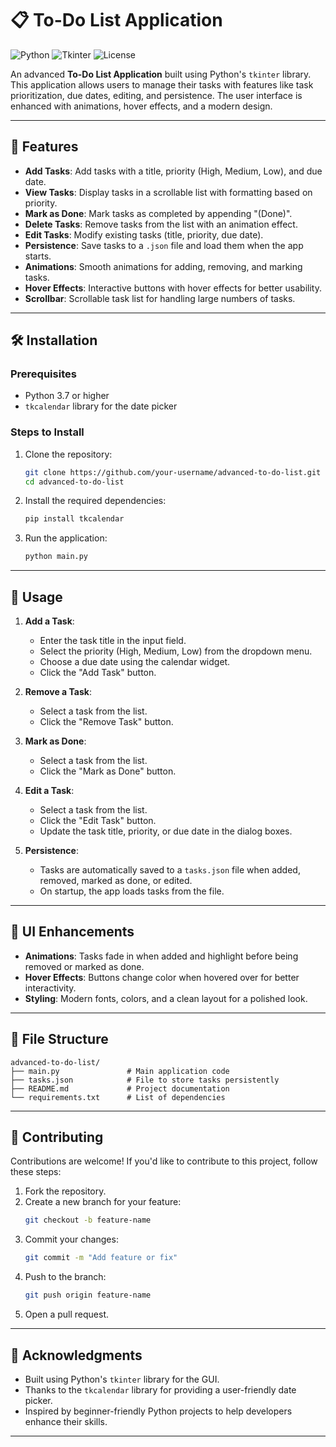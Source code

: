 
# 📋 To-Do List Application

![Python](https://img.shields.io/badge/Python-3.7%20%7C%203.8%20%7C%203.9%20%7C%203.10-blue) ![Tkinter](https://img.shields.io/badge/Tkinter-GUI-orange) ![License](https://img.shields.io/badge/License-MIT-green)

An advanced **To-Do List Application** built using Python's `tkinter` library. This application allows users to manage their tasks with features like task prioritization, due dates, editing, and persistence. The user interface is enhanced with animations, hover effects, and a modern design.

---

## 🌟 Features

- **Add Tasks**: Add tasks with a title, priority (High, Medium, Low), and due date.
- **View Tasks**: Display tasks in a scrollable list with formatting based on priority.
- **Mark as Done**: Mark tasks as completed by appending "(Done)".
- **Delete Tasks**: Remove tasks from the list with an animation effect.
- **Edit Tasks**: Modify existing tasks (title, priority, due date).
- **Persistence**: Save tasks to a `.json` file and load them when the app starts.
- **Animations**: Smooth animations for adding, removing, and marking tasks.
- **Hover Effects**: Interactive buttons with hover effects for better usability.
- **Scrollbar**: Scrollable task list for handling large numbers of tasks.

---

## 🛠️ Installation

### Prerequisites

- Python 3.7 or higher
- `tkcalendar` library for the date picker

### Steps to Install

1. Clone the repository:
   ```bash
   git clone https://github.com/your-username/advanced-to-do-list.git
   cd advanced-to-do-list
   ```

2. Install the required dependencies:
   ```bash
   pip install tkcalendar
   ```

3. Run the application:
   ```bash
   python main.py
   ```

---

## 🚀 Usage

1. **Add a Task**:
   - Enter the task title in the input field.
   - Select the priority (High, Medium, Low) from the dropdown menu.
   - Choose a due date using the calendar widget.
   - Click the "Add Task" button.

2. **Remove a Task**:
   - Select a task from the list.
   - Click the "Remove Task" button.

3. **Mark as Done**:
   - Select a task from the list.
   - Click the "Mark as Done" button.

4. **Edit a Task**:
   - Select a task from the list.
   - Click the "Edit Task" button.
   - Update the task title, priority, or due date in the dialog boxes.

5. **Persistence**:
   - Tasks are automatically saved to a `tasks.json` file when added, removed, marked as done, or edited.
   - On startup, the app loads tasks from the file.

---

## 🎨 UI Enhancements

- **Animations**: Tasks fade in when added and highlight before being removed or marked as done.
- **Hover Effects**: Buttons change color when hovered over for better interactivity.
- **Styling**: Modern fonts, colors, and a clean layout for a polished look.

---

## 📂 File Structure

```
advanced-to-do-list/
├── main.py               # Main application code
├── tasks.json            # File to store tasks persistently
├── README.md             # Project documentation
└── requirements.txt      # List of dependencies
```

---

## 🤝 Contributing

Contributions are welcome! If you'd like to contribute to this project, follow these steps:

1. Fork the repository.
2. Create a new branch for your feature:
   ```bash
   git checkout -b feature-name
   ```
3. Commit your changes:
   ```bash
   git commit -m "Add feature or fix"
   ```
4. Push to the branch:
   ```bash
   git push origin feature-name
   ```
5. Open a pull request.

---





## 🙏 Acknowledgments

- Built using Python's `tkinter` library for the GUI.
- Thanks to the `tkcalendar` library for providing a user-friendly date picker.
- Inspired by beginner-friendly Python projects to help developers enhance their skills.

---



